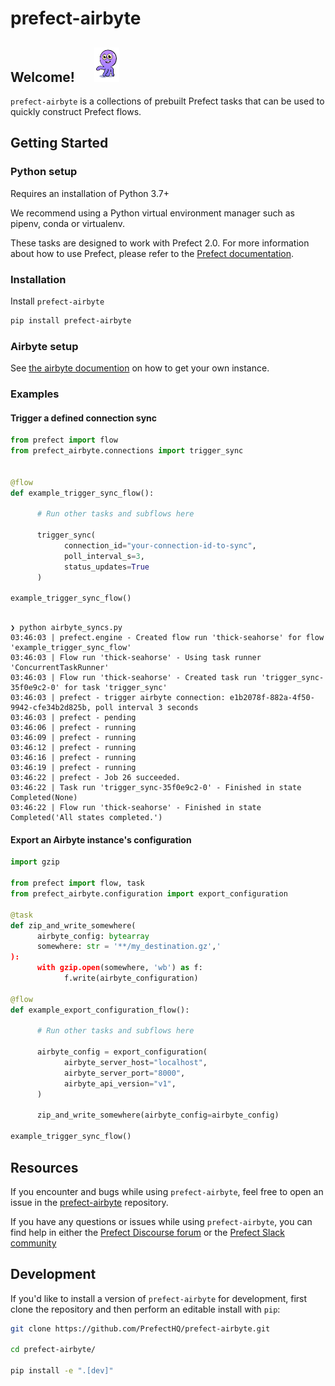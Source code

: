 # prefect-airbyte

## Welcome! &emsp; <img src="imgs/airbyte.png" width="40" height="55" />

`prefect-airbyte` is a collections of prebuilt Prefect tasks that can be used to quickly construct Prefect flows.

## Getting Started

### Python setup

Requires an installation of Python 3.7+

We recommend using a Python virtual environment manager such as pipenv, conda or virtualenv.

These tasks are designed to work with Prefect 2.0. For more information about how to use Prefect, please refer to the [Prefect documentation](https://orion-docs.prefect.io/).

### Installation

Install `prefect-airbyte`

```bash
pip install prefect-airbyte
```

### Airbyte setup
See [the airbyte documention]() on how to get your own instance.


### Examples

#### Trigger a defined connection sync
```python
from prefect import flow
from prefect_airbyte.connections import trigger_sync


@flow
def example_trigger_sync_flow():

      # Run other tasks and subflows here

      trigger_sync(
            connection_id="your-connection-id-to-sync",
            poll_interval_s=3,
            status_updates=True
      )

example_trigger_sync_flow()
```

```console

❯ python airbyte_syncs.py
03:46:03 | prefect.engine - Created flow run 'thick-seahorse' for flow 'example_trigger_sync_flow'
03:46:03 | Flow run 'thick-seahorse' - Using task runner 'ConcurrentTaskRunner'
03:46:03 | Flow run 'thick-seahorse' - Created task run 'trigger_sync-35f0e9c2-0' for task 'trigger_sync'
03:46:03 | prefect - trigger airbyte connection: e1b2078f-882a-4f50-9942-cfe34b2d825b, poll interval 3 seconds
03:46:03 | prefect - pending
03:46:06 | prefect - running
03:46:09 | prefect - running
03:46:12 | prefect - running
03:46:16 | prefect - running
03:46:19 | prefect - running
03:46:22 | prefect - Job 26 succeeded.
03:46:22 | Task run 'trigger_sync-35f0e9c2-0' - Finished in state Completed(None)
03:46:22 | Flow run 'thick-seahorse' - Finished in state Completed('All states completed.')
```


#### Export an Airbyte instance's configuration
```python
import gzip

from prefect import flow, task
from prefect_airbyte.configuration import export_configuration

@task
def zip_and_write_somewhere(
      airbyte_config: bytearray
      somewhere: str = '**/my_destination.gz','
):
      with gzip.open(somewhere, 'wb') as f:
            f.write(airbyte_configuration)

@flow
def example_export_configuration_flow():

      # Run other tasks and subflows here

      airbyte_config = export_configuration(
            airbyte_server_host="localhost",
            airbyte_server_port="8000",
            airbyte_api_version="v1",
      )

      zip_and_write_somewhere(airbyte_config=airbyte_config)

example_trigger_sync_flow()
```

## Resources

If you encounter and bugs while using `prefect-airbyte`, feel free to open an issue in the [prefect-airbyte](https://github.com/PrefectHQ/prefect-airbyte) repository.

If you have any questions or issues while using `prefect-airbyte`, you can find help in either the [Prefect Discourse forum](https://discourse.prefect.io/) or the [Prefect Slack community](https://prefect.io/slack)

## Development

If you'd like to install a version of `prefect-airbyte` for development, first clone the repository and then perform an editable install with `pip`:

```bash
git clone https://github.com/PrefectHQ/prefect-airbyte.git

cd prefect-airbyte/

pip install -e ".[dev]"
```
